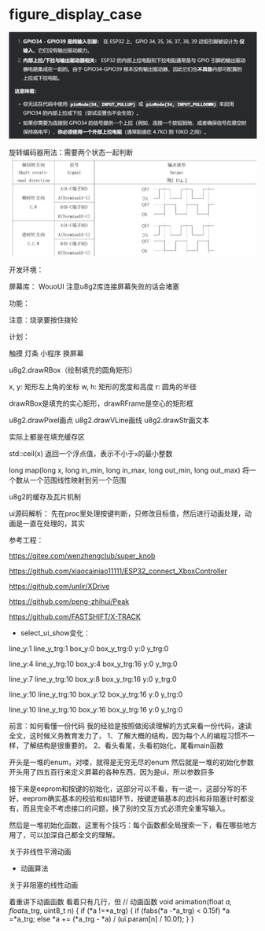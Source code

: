 # figure_display_case

![alt text](image.png)

旋转编码器用法：需要两个状态一起判断
![alt text](image-1.png)

开发环境：

屏幕库：
WouoUI
注意u8g2库连接屏幕失败的话会堵塞

功能：

注意：烧录要按住拨轮

计划：

触摸
灯条
小程序
换屏幕

u8g2.drawRBox（绘制填充的圆角矩形）

x, y: 矩形左上角的坐标
   w, h: 矩形的宽度和高度
   r: 圆角的半径

drawRBox是填充的实心矩形，drawRFrame是空心的矩形框

u8g2.drawPixel画点
u8g2.drawVLine画线
u8g2.drawStr画文本

实际上都是在填充缓存区

std::ceil(x)
返回一个浮点值，表示不小于`x`的最小整数

long map(long x, long in_min, long in_max, long out_min, long out_max)
将一个数从一个范围线性映射到另一个范围

u8g2的缓存及瓦片机制

ui源码解析：
先在proc里处理按键判断，只修改目标值，然后进行动画处理，动画是一直在处理的，其实

参考工程：

<https://gitee.com/wenzhengclub/super_knob>

<https://github.com/xiaocainiao11111/ESP32_connect_XboxController>

<https://github.com/unlir/XDrive>

<https://github.com/peng-zhihui/Peak>

<https://github.com/FASTSHIFT/X-TRACK>

- select_ui_show变化：

line_y:1  line_y_trg:1  box_y:0  box_y_trg:0  y:0  y_trg:0  

line_y:4  line_y_trg:10  box_y:4  box_y_trg:16  y:0  y_trg:0  

line_y:7  line_y_trg:10  box_y:8  box_y_trg:16  y:0  y_trg:0

line_y:10  line_y_trg:10  box_y:12  box_y_trg:16  y:0  y_trg:0

line_y:10  line_y_trg:10  box_y:16  box_y_trg:16  y:0  y_trg:0  

前言：如何看懂一份代码
我的经验是按照做阅读理解的方式来看一份代码，速读全文，这时候义务教育发力了，
1、了解大概的结构，因为每个人的编程习惯不一样，了解结构是很重要的。
2、看头看尾，头看初始化，尾看main函数

开头是一堆的enum，对喽，就得是无穷无尽的enum
然后就是一堆的初始化参数
开头用了四五百行来定义屏幕的各种东西，因为是ui，所以参数巨多

接下来是eeprom和按键的初始化，这部分可以不看，有一说一，这部分写的不好，eeprom确实基本的校验和纠错环节，按键逻辑基本的滤抖和非阻塞计时都没有，而且完全不考虑接口的问题，换了别的交互方式必须完全重写输入。

然后是一堆初始化函数，这里有个技巧：每个函数都全局搜索一下，看在哪些地方用了，可以加深自己都全文的理解。

关于非线性平滑动画

- 动画算法

关于非阻塞的线性动画

着重讲下动画函数
看着只有几行，但
// 动画函数
void animation(float *a, float*a_trg, uint8_t n)
{
  if (*a !=*a_trg)
  {
    if (fabs(*a -*a_trg) < 0.15f)
      *a =*a_trg;
    else
      *a += (*a_trg - *a) / (ui.param[n] / 10.0f);
  }
}
